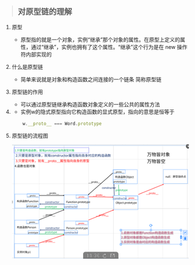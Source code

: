 > ## 对原型链的理解

1. 原型
    - 原型指的就是一个对象，实例“继承”那个对象的属性。在原型上定义的属性，通过“继承”，实例也拥有了这个属性。“继承”这个行为是在 new 操作符内部实现的

2. 什么是原型链
   - 简单来说就是对象和构造函数之间连接的一个链条 简称原型链
2. 原型链的作用
   - 可以通过原型链继承构造函数对象定义的一些公共的属性方法
3. 
    - 实例w的隐式原型指向它构造函数的显式原型，指向的意思是恒等于
    ```javascript
        w.__proto__ === Word.prototype
     ```
4. 原型链的流程图

    ![原型链流程图](./原型链流程图.png)